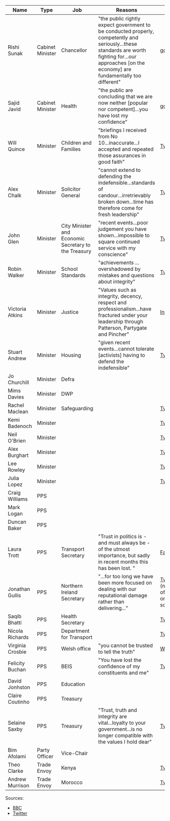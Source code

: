 |Name|Type|Job|Reasons|Letter|
|----|----|---|-------|------|
|Rishi Sunak|Cabinet Minister|Chancellor|"the public rightly expect government to be conducted properly, competently and seriously...these standards are worth fighting for...our approaches [on the economy] are fundamentally too different"|[gov.uk](https://assets.publishing.service.gov.uk/government/uploads/system/uploads/attachment_data/file/1088364/Letter_to_the_PM.pdf)|
|Sajid Javid|Cabinet Minister|Health|"the public are concluding that we are now neither [popular nor competent]...you have lost my confidence"|[gov.uk](https://assets.publishing.service.gov.uk/government/uploads/system/uploads/attachment_data/file/1088367/Letter_to_the_PM_001.pdf)|
|Will Quince|Minister|Children and Families|"briefings I received from No 10...inaccurate...I accepted and repeated those assurances in good faith"|[Twitter](https://twitter.com/willquince/status/1544583312353673217)|
|Alex Chalk|Minister|Solicitor General|"cannot extend to defending the indefensible...standards of candour...irretrievably broken down...time has therefore come for fresh leadership"|[Twitter](https://twitter.com/AlexChalkChelt/status/1544437737771655169)|
|John Glen|Minister|City Minister and Economic Secretary to the Treasury|"recent events...poor judgement you have shown...impossible to square continued service with my conscience"|[Twitter](https://twitter.com/JohnGlenUK/status/1544623825307959300)|
|Robin Walker|Minister|School Standards|"achievements ... overshadowed by mistakes and questions about integrity"|[Twitter](https://twitter.com/WalkerWorcester/status/1544603001670746112)|
|Victoria Atkins|Minister|Justice|"Values such as integrity, decency, respect and professionalism...have fractured under your leadership through Patterson, Partygate and Pincher"|[Instagram](https://www.instagram.com/p/CfqtAkmgEbC/?hl=en)|
|Stuart Andrew|Minister|Housing|"given recent events...cannot tolerate [activists] having to defend the indefensible"|[Twitter](https://twitter.com/StuartAndrew/status/1544647660027760641)|
|Jo Churchill|Minister|Defra|||
|Mims Davies|Minister|DWP|||
|Rachel Maclean|Minister|Safeguarding||[Twitter](https://twitter.com/redditchrachel/status/1544692210070962177)|
|Kemi Badenoch|Minister|||[Twitter](https://twitter.com/KemiBadenoch/status/1544673839363268616)|
|Neil O'Brien|Minister|||[Twitter](https://twitter.com/KemiBadenoch/status/1544673839363268616)|
|Alex Burghart|Minister|||[Twitter](https://twitter.com/KemiBadenoch/status/1544673839363268616)|
|Lee Rowley|Minister|||[Twitter](https://twitter.com/KemiBadenoch/status/1544673839363268616)|
|Julia Lopez|Minister|||[Twitter](https://twitter.com/KemiBadenoch/status/1544673839363268616)|
|Craig Williams|PPS||||
|Mark Logan|PPS||||
|Duncan Baker|PPS||||
|Laura Trott|PPS|Transport Secretary|"Trust in politics is - and must always be - of the utmost importance, but sadly in recent months this has been lost. "|[Facebook](https://www.facebook.com/lauratrottmp/posts/pfbid02kyFPEESsHdpJw84iJVNVNZe7TxA74r7svQ29T5wPdEMpspmRZ9VDsLDf4oNXsMS4l)|
|Jonathan Gullis|PPS|Northern Ireland Secretary|"...for too long we have been more focused on dealing with our reputational damage rather than delivering..."|[Twitter](https://twitter.com/journoontheedge/status/1544392843711627265/photo/1) (not sure of original source)|
|Saqib Bhatti|PPS|Health Secretary||[Twitter](https://twitter.com/bhatti_saqib/status/1544393507036602368)|
|Nicola Richards|PPS|Department for Transport||[Twitter](https://twitter.com/Nicola4WBE/status/1544402731770716163)|
|Virginia Crosbie|PPS|Welsh office|"you cannot be trusted to tell the truth"|[Website](https://virginiacrosbie.co.uk/news/my-resignation-letter-to-the-prime-minister/)|
|Felicity Buchan|PPS|BEIS|"You have lost the confidence of my constituents and me"|[Twitter](https://twitter.com/FelicityBuchan/status/1544623549213810689)|
|David Jonhston|PPS|Education|||
|Claire Coutinho|PPS|Treasury|||
|Selaine Saxby|PPS|Treasury|"Trust, truth and integrity are vital...loyalty to your government...is no longer compatible with the values I hold dear"|[Twitter](https://twitter.com/SelaineSaxby/status/1544660117760741376)|
|Bim Afolami|Party Officer|Vice-Chair|||
|Theo Clarke|Trade Envoy|Kenya||[Twitter](https://mobile.twitter.com/theodoraclarke/status/1544426469660758019)|
|Andrew Murrison|Trade Envoy|Morocco||[Twitter](https://mobile.twitter.com/AWMurrison/status/1544385269138350081)|


Sources:
 - [BBC](https://www.bbc.co.uk/news/live/uk-politics-62048657?ns_mchannel=social&ns_source=twitter&ns_campaign=bbc_live&ns_linkname=62c57720b893776ef334336c%26Recap%3A%20Who%20has%20resigned%3F%262022-07-06T12%3A23%3A36.409Z&ns_fee=0&pinned_post_locator=urn:asset:56dfb1ac-459b-442c-83d1-245b12337564&pinned_post_asset_id=62c57720b893776ef334336c&pinned_post_type=share)
 - [Twitter](https://twitter.com/hzeffman/status/1544660949851840514)
